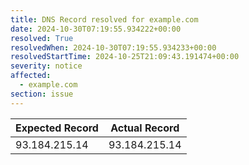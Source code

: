 ```yaml
---
title: DNS Record resolved for example.com
date: 2024-10-30T07:19:55.934222+00:00
resolved: True
resolvedWhen: 2024-10-30T07:19:55.934233+00:00
resolvedStartTime: 2024-10-25T21:09:43.191474+00:00
severity: notice
affected:
  - example.com
section: issue
---
```


| Expected Record  | Actual Record  |
|------------------|----------------|
| 93.184.215.14 | 93.184.215.14 |
